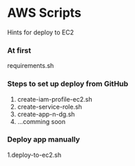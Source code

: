 # AWS Scripts

Hints for deploy to EC2

### At first

requirements.sh

### Steps to set up deploy from GitHub

1. create-iam-profile-ec2.sh
2. create-service-role.sh
3. create-app-n-dg.sh
4. ...comming soon

### Deploy app manually

1.deploy-to-ec2.sh
